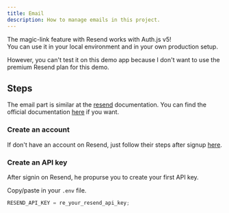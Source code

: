 ```yaml
---
title: Email
description: How to manage emails in this project.
---
```


The magic-link feature with Resend works with Auth.js v5! <br />
You can use it in your local environment and in your own production setup.


However, you can't test it on this demo app because I don't want to use the
premium Resend plan for this demo.

## Steps

The email part is similar at the [resend](https://resend.com/) documentation.
You can find the official documentation
[here](https://authjs.dev/getting-started/installation#setup-environment) if
you want.

### Create an account

If don't have an account on Resend, just follow their steps after signup [here](https://resend.com/signup).

### Create an API key

After signin on Resend, he propurse you to create your first API key.

Copy/paste in your `.env` file.

```js
RESEND_API_KEY = re_your_resend_api_key;
```
